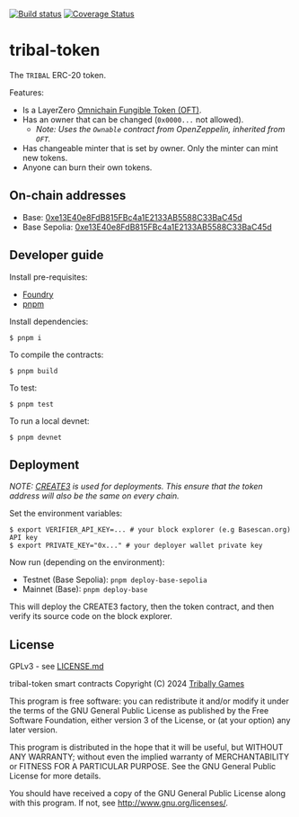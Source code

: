 [![Build status](https://github.com/Tribally-Games/tribal-token/actions/workflows/ci.yml/badge.svg?branch=master)](https://github.com/Tribally-Games/tribal-token/actions/workflows/ci.yml)
[![Coverage Status](https://coveralls.io/repos/github/Tribally-Games/tribal-token/badge.svg)](https://coveralls.io/github/Tribally-Games/tribal-token)

# tribal-token

The `TRIBAL` ERC-20 token.

Features:

* Is a LayerZero [Omnichain Fungible Token (OFT)](https://docs.layerzero.network/v2/developers/evm/oft/quickstart).
* Has an owner that can be changed (`0x0000...` not allowed).
  * _Note: Uses the `Ownable` contract from OpenZeppelin, inherited from `OFT`._
* Has changeable minter that is set by owner. Only the minter can mint new tokens.
* Anyone can burn their own tokens.

## On-chain addresses

* Base: [0xe13E40e8FdB815FBc4a1E2133AB5588C33BaC45d](https://basescan.org/address/0xe13E40e8FdB815FBc4a1E2133AB5588C33BaC45d)
* Base Sepolia: [0xe13E40e8FdB815FBc4a1E2133AB5588C33BaC45d](https://sepolia.basescan.org/address/0xe13E40e8FdB815FBc4a1E2133AB5588C33BaC45d)

## Developer guide

Install pre-requisites:

* [Foundry](https://book.getfoundry.sh/)
* [pnpm](https://pnpm.io/)

Install dependencies:

```shell
$ pnpm i
```

To compile the contracts:

```shell
$ pnpm build
```

To test:

```shell
$ pnpm test
```

To run a local devnet:

```shell
$ pnpm devnet
```

## Deployment

_NOTE: [CREATE3](https://ethereum-magicians.org/t/keyless-contract-deployment-with-create3/16025) is used for deployments. This ensure that the token address will also be the same on every chain._

Set the environment variables:

```shell
$ export VERIFIER_API_KEY=... # your block explorer (e.g Basescan.org) API key
$ export PRIVATE_KEY="0x..." # your deployer wallet private key
```

Now run (depending on the environment):

* Testnet (Base Sepolia): `pnpm deploy-base-sepolia`
* Mainnet (Base): `pnpm deploy-base`

This will deploy the CREATE3 factory, then the token contract, and then verify its source code on the block explorer.

## License

GPLv3 - see [LICENSE.md](LICENSE.md)

tribal-token smart contracts
Copyright (C) 2024  [Tribally Games](https://tribally.games)

This program is free software: you can redistribute it and/or modify
it under the terms of the GNU General Public License as published by
the Free Software Foundation, either version 3 of the License, or
(at your option) any later version.

This program is distributed in the hope that it will be useful,
but WITHOUT ANY WARRANTY; without even the implied warranty of
MERCHANTABILITY or FITNESS FOR A PARTICULAR PURPOSE.  See the
GNU General Public License for more details.

You should have received a copy of the GNU General Public License
along with this program.  If not, see <http://www.gnu.org/licenses/>.
